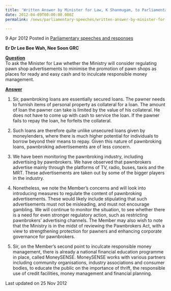 ```yaml
---
title: 'Written Answer by Minister for Law, K Shanmugam, to Parliamentary Question on the regulation of pawn shop advertisements'
date: 2012-04-09T00:00:00.000Z
permalink: /news/parliamentary-speeches/written-answer-by-minister-for-law-k-shanmugam-to-parliamentary-question-on-the-regulation-of

---
```




9 Apr 2012 Posted in [Parliamentary speeches and responses](/news/parliamentary-speeches)


**Er Dr Lee Bee Wah, Nee Soon GRC**

**<u>Question</u>**  
To ask the Minister for Law whether the Ministry will consider regulating pawn shop advertisements to minimise the promotion of pawn shops as places for ready and easy cash and to inculcate responsible money management.



**<u>Answer</u>**
1. Sir, pawnbroking loans are essentially secured loans. The pawner needs to furnish items of personal property as collateral for a loan. The amount of loan the pawner can take is limited by the value of his collateral. He does not have to come up with cash to service the loan. If the pawner fails to repay the loan, he forfeits the collateral.

2. Such loans are therefore quite unlike unsecured loans given by moneylenders, where there is much higher potential for individuals to borrow beyond their means to repay. Given this nature of pawnbroking loans, pawnbroking advertisements are of less concern.

3. We have been monitoring the pawnbroking industry, including advertising by pawnbrokers. We have observed that pawnbrokers advertise mainly through the platforms of TV, radio, buses, taxis and the MRT. These advertisements are taken out by some of the bigger players in the industry.


4. Nonetheless, we note the Member’s concerns and will look into introducing measures to regulate the content of pawnbroking advertisements. These would likely include stipulating that such advertisements must not be misleading, and must not encourage gambling. We will continue to monitor the situation, to see whether there is a need for even stronger regulatory action, such as restricting pawnbrokers’ advertising channels.  The Member may also wish to note that the Ministry is in the midst of reviewing the Pawnbrokers Act, with a view to strengthening protection for pawners and enhancing corporate governance for pawnbrokers.

5. Sir, on the Member’s second point to inculcate responsible money management, there is already a national financial education programme in place, called MoneySENSE. MoneySENSE works with various partners including community organisations, industry associations and consumer bodies, to educate the public on the importance of thrift, the responsible use of credit facilities, money management and financial planning.


<p class="right-side-updated">Last updated on 25 Nov 2012</p> 
